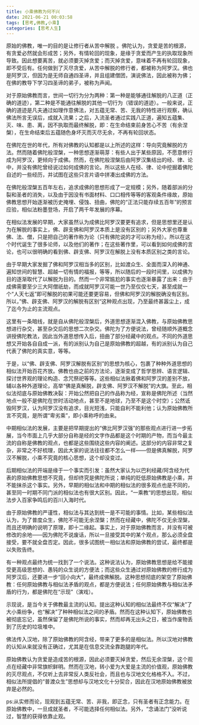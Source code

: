 ```yaml
---
title: 小乘佛教为何不兴
date: 2021-06-21 00:03:58
tags: [思考,佛教,小乘]
categories: [思考人生]
---
```


原始的佛教，唯一的目的是让修行者从苦中解脱<!-- more --> 。佛陀认为，贪爱是苦的根源，有贪爱必然就会形成苦；另外，有情轮回的现象，是缘于贪爱而产生的执取现象所导致。因此想要离苦，就必须要灭掉贪爱；而灭掉贪爱，意味着不再有轮回现象，即不受后有。任何做到了灭尽贪爱，从苦中解脱的修行者，都被称为阿罗汉。佛也是阿罗汉，但因为是无师自通四圣谛，并且组建僧团，演说佛法，因此被称为佛；在佛的教导下学习四圣谛的弟子，被称为声闻。

对于原始佛教而言，世间一切行为分为两种：第一种是能够通往解脱的八正道（正确的道迹），第二种是不能通往解脱的其他一切行为（错误的道迹）。一般来说，正确的道迹是凡夫通过如理作意佛法，对五蕴无常、苦、无我的特性进行观察，确认佛法所言无误后，成就入流果；之后，入流圣者通过实践八正道，遍知五蕴集、灭、味、患、离，因不执取而最终解脱，即：在生命结束前身苦心不苦（有余涅槃），在生命结束后五蕴随色身坏灭而灭尽无余，不再有轮回状态。

在佛陀在世的年代，所有对佛教的认知都是以上所述的这样：导向究竟解脱的方法。然而随着佛陀般涅槃，一种思想逐渐萌芽：有些人出于某些原因，不愿意修行成为阿罗汉，更倾向于成佛。然而，在佛陀般涅槃后由阿罗汉集结出的经、律、论中，并没有佛陀曾经说过如何成佛的言论。所以这些人在经、律、论中挖掘着佛陀自述的一些经历，并试图在这些只言片语中拼凑出成佛的方法。

在佛陀般涅槃五百年左右，追求成佛的思想形成了一定规模；另外，随着部派的分裂和圣者的消失，以及由于因没有书面材料、口口相传等等的客观条件缘故，原始佛教思想开始逐渐被历史掩埋、侵蚀、扭曲，佛陀的“正法只能存续五百年”的预言应验，相似法粉墨登场，开启了两千年发展的序幕。

在相似法发展的早期，大家虽然认为成佛比阿罗汉要更有追求，但是思想里还是认为在解脱的事实上，佛、辟支佛和阿罗汉本质上是没有区别的；另外大家也尊重佛、法、僧，只是把自己的著作称为论（只有佛陀说的才可以称为经）。所以在这个时代诞生了很多论师，以及他们的著作；在这些著作里，可以看到如何成佛的言论，也可以很明确的看到佛、辟支佛、阿罗汉在解脱上没有本质区别之类的言论。

由于早期大家发掘了佛和阿罗汉相当多的区别，比如渡众生、全面而深入的神通、遍知世间的智慧、超越一切有情的福报，等等，所以随后的一段时间里，以成佛为目的逐渐取代了以解脱为目的。然而一个非常尴尬的事实也逐渐暴露了出来：由于成佛需要至少三大阿僧祇劫，而成就阿罗汉可能一世乃至仅仅七天，甚至成就一个“人天七返”即可解脱的初果可能还要更容易，但佛和阿罗汉的解脱确没有区别。所以，”佛、辟支佛、阿罗汉的解脱有区别“这种观点出现，乃至最终甚嚣尘上，成了迄今为止的主流观点。

这里有一条暗线，就是自从佛陀般涅槃后，外道思想逐渐混入佛教，与原始佛教思想进行杂交，甚至杂交后的思想二次杂交。佛陀为了方便说法，曾经随顺外道概念讲授佛陀教法，因此当外道思想传入后，扭曲了部分经藏中的观点。不同的外道思想又开始各自自成一派，有的派别认为自己是原始佛教的超越，有的派别认为自己代表了佛陀的真实意，等等。

于是，以“佛、辟支佛、阿罗汉解脱有区别”的思想为核心，包裹了种种外道思想的相似法开始百花齐放。佛教也由之前的方法论，逐渐变成了哲学思辨、语言逻辑、探讨世界观的理论构造、念咒祭祀等等。这些相似法揪着佛和阿罗汉的差别不放，辅以各种外道理论，高举“佛是真解脱，辟支佛、阿罗汉不解脱”的大旗。至此，相似法彻底与原始佛教决裂：开始公然把自己的作品称为经，宣称是佛陀所述（当然地点一般不是佛陀在世时活动地点，甚至不是地球，乃至不是这个时空）；公然诋毁阿罗汉，认为阿罗汉没有追求，目光短浅，只能自利不能利他；认为原始佛教所言不究竟，是所谓“卑劣乘”，即小乘称呼的由来。

中期相似法的发展，主要是把早期提出的“佛比阿罗汉强”的那些观点进行进一步拓展，当今市面上几乎大部分自称是经的文字作品都是这个时期的产物，而当今最主流的自称是佛教的观点，也都是这些围绕这些内容的阐述。这部分的内容非常之复杂，非常之不好梳理，因此大家的说法往往都不怎么一样——但是佛真解脱，阿罗汉不解脱，小乘不究竟的核心思想，这个却没变过。

后期相似法的开端是缘于一个事实而引发：虽然大家认为以巴利经藏/阿含经为代表的原始佛教思想不究竟，但却终究是佛陀所说；单纯的贬低原始佛教是小乘，并不能抹杀这个事实。另外，早期的相似法和中期的相似法的很多观点也是不同的，甚至同一时期不同门派的相似法也有很大区别。因此，“一乘教“的思想出现，相似法步入百家争鸣后的百川入海时代。

由于原始佛教的严谨性，相似法与其达到统一是不可能的事情。比如，某些相似法认为，为了普度众生，佛陀不可能无余涅槃；然而在经藏中，佛陀不仅无余涅槃，而且还明确的说明了原理，即十二缘起。事实上，对于原始佛教而言，并没有可被修改的余地——因为佛陀不说废话，所以一旦接受其中的某个观点，那么必须全盘接受，要不就全盘否定。因此，很多试图统一相似法和原始佛教的尝试，最终都是以失败告终。

有一种观点最终为统一找到了一个说法。这种说法认为，原始佛教思想是给不能接受更高级思想的、愚钝的众生说的方便法；而这些众生通过对原始佛教的修行成为阿罗汉后，还要进一步“回小向大”，最终成佛解脱。这种思想彻底的架空了原始佛教：任何原始佛教与相似法矛盾的观点，都是方便说法；任何原始佛教与相似法矛盾的行为，都是佛陀在“示现”（演戏）。

示现说，是当今关于佛教最主流的认知。提出这种认知的相似法最终不仅“解决”了大小乘纷争，也“解决”了种种相似法之间的矛盾。然而在这种认知下，原始佛教也被彻底忘记，虽然保留了是佛陀所说的事实，然而却再无出头之日，被当作废物丢到了历史的垃圾堆中。

佛法传入汉地，除了原始佛教的阿含经，带来了更多的是相似法。所以汉地对佛教的认知从来就没有正确过，尤其是在信息交流全靠跑腿的年代。

原始佛教认为贪爱是造成苦的根源，因此必须要灭掉贪爱，然后无余涅槃，这个观点在经藏中非常旗帜鲜明。然而在汉地，转小爱为大爱是主流的价值观，原始佛教的灭尽观点，不仅听上去非常反人类反社会，而且也与汉地文化格格不入。不过，相似法所提倡的“普渡众生”思想却与汉地文化十分契合，因此在汉地原始佛教被放弃是必然的。

ps:从实修而论，现观到五蕴无常、苦、非我，即正念，只有圣者有正念能力。在原始佛教中，一旦成就圣者，不可能选择任何相似法。另外，“念诵法门”没听说过，智慧的获得依靠止观。